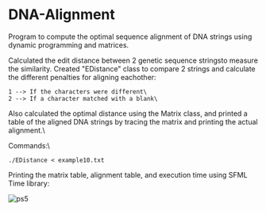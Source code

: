 # DNA-Alignment
Program to compute the optimal sequence alignment of DNA strings using dynamic programming and matrices.

Calculated the edit distance between 2 genetic sequence stringsto measure the similarity. Created "EDistance" class to compare 2 strings and calculate the different penalties for aligning eachother:
```0 --> If the characters were the same\
1 --> If the characters were different\
2 --> If a character matched with a blank\
```
Also calculated the optimal distance using the Matrix class, and printed a table of the aligned DNA strings by tracing the matrix and printing the actual alignment.\

Commands:\
```make\
./EDistance < example10.txt
```
Printing the matrix table, alignment table, and execution time using SFML Time library:

![ps5](https://user-images.githubusercontent.com/70961105/173461938-ce245364-c2c0-49be-953a-ae1ea60e9555.png)
